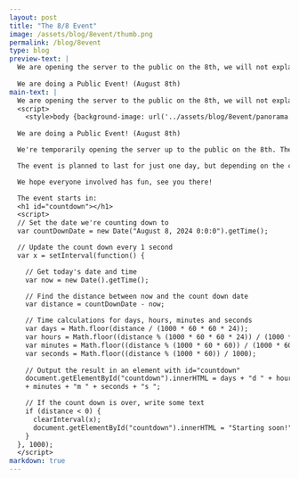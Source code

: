 ```yaml
---
layout: post
title: "The 8/8 Event"
image: /assets/blog/8event/thumb.png
permalink: /blog/8event
type: blog
preview-text: | 
  We are opening the server to the public on the 8th, we will not explain.
  
  We are doing a Public Event! (August 8th)
main-text: | 
  We are opening the server to the public on the 8th, we will not explain.
  <script>
    <style>body {background-image: url('../assets/blog/8event/panorama.png');}</style>
  
  We are doing a Public Event! (August 8th)

  We're temporarily opening the server up to the public on the 8th. There will be no sign-ups or anything like that required to participate, If you've been wanting to try the server out before it goes public this would be your chance!

  The event is planned to last for just one day, but depending on the conditions might last longer and the server might temporarily re-enter its closed state if no moderators are able to keep an eye on the server at the time. (We will try our best to prevent this though!)

  We hope everyone involved has fun, see you there!

  The event starts in:
  <h1 id="countdown"></h1>
  <script>
  // Set the date we're counting down to
  var countDownDate = new Date("August 8, 2024 0:0:0").getTime();

  // Update the count down every 1 second
  var x = setInterval(function() {

    // Get today's date and time
    var now = new Date().getTime();

    // Find the distance between now and the count down date
    var distance = countDownDate - now;

    // Time calculations for days, hours, minutes and seconds
    var days = Math.floor(distance / (1000 * 60 * 60 * 24));
    var hours = Math.floor((distance % (1000 * 60 * 60 * 24)) / (1000 * 60 * 60));
    var minutes = Math.floor((distance % (1000 * 60 * 60)) / (1000 * 60));
    var seconds = Math.floor((distance % (1000 * 60)) / 1000);
    
    // Output the result in an element with id="countdown"
    document.getElementById("countdown").innerHTML = days + "d " + hours + "h "
    + minutes + "m " + seconds + "s ";

    // If the count down is over, write some text 
    if (distance < 0) {
      clearInterval(x);
      document.getElementById("countdown").innerHTML = "Starting soon!";
    }
  }, 1000);
  </script>
markdown: true
---
```


